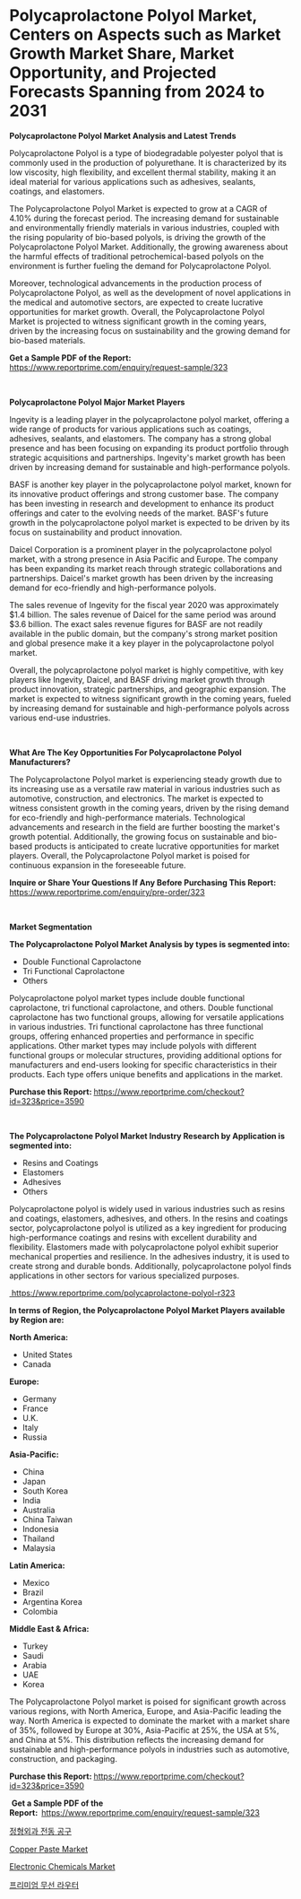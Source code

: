 <p><h1>Polycaprolactone Polyol Market, Centers on Aspects such as Market Growth Market Share, Market Opportunity, and Projected Forecasts Spanning from 2024 to 2031</h1></p><p><strong>Polycaprolactone Polyol Market Analysis and Latest Trends</strong></p>
<p><p>Polycaprolactone Polyol is a type of biodegradable polyester polyol that is commonly used in the production of polyurethane. It is characterized by its low viscosity, high flexibility, and excellent thermal stability, making it an ideal material for various applications such as adhesives, sealants, coatings, and elastomers.</p><p>The Polycaprolactone Polyol Market is expected to grow at a CAGR of 4.10% during the forecast period. The increasing demand for sustainable and environmentally friendly materials in various industries, coupled with the rising popularity of bio-based polyols, is driving the growth of the Polycaprolactone Polyol Market. Additionally, the growing awareness about the harmful effects of traditional petrochemical-based polyols on the environment is further fueling the demand for Polycaprolactone Polyol.</p><p>Moreover, technological advancements in the production process of Polycaprolactone Polyol, as well as the development of novel applications in the medical and automotive sectors, are expected to create lucrative opportunities for market growth. Overall, the Polycaprolactone Polyol Market is projected to witness significant growth in the coming years, driven by the increasing focus on sustainability and the growing demand for bio-based materials.</p></p>
<p><strong>Get a Sample PDF of the Report:&nbsp;</strong> <a href="https://www.reportprime.com/enquiry/request-sample/323">https://www.reportprime.com/enquiry/request-sample/323</a></p>
<p>&nbsp;</p>
<p><strong>Polycaprolactone Polyol Major Market Players</strong></p>
<p><p>Ingevity is a leading player in the polycaprolactone polyol market, offering a wide range of products for various applications such as coatings, adhesives, sealants, and elastomers. The company has a strong global presence and has been focusing on expanding its product portfolio through strategic acquisitions and partnerships. Ingevity's market growth has been driven by increasing demand for sustainable and high-performance polyols.</p><p>BASF is another key player in the polycaprolactone polyol market, known for its innovative product offerings and strong customer base. The company has been investing in research and development to enhance its product offerings and cater to the evolving needs of the market. BASF's future growth in the polycaprolactone polyol market is expected to be driven by its focus on sustainability and product innovation.</p><p>Daicel Corporation is a prominent player in the polycaprolactone polyol market, with a strong presence in Asia Pacific and Europe. The company has been expanding its market reach through strategic collaborations and partnerships. Daicel's market growth has been driven by the increasing demand for eco-friendly and high-performance polyols.</p><p>The sales revenue of Ingevity for the fiscal year 2020 was approximately $1.4 billion. The sales revenue of Daicel for the same period was around $3.6 billion. The exact sales revenue figures for BASF are not readily available in the public domain, but the company's strong market position and global presence make it a key player in the polycaprolactone polyol market.</p><p>Overall, the polycaprolactone polyol market is highly competitive, with key players like Ingevity, Daicel, and BASF driving market growth through product innovation, strategic partnerships, and geographic expansion. The market is expected to witness significant growth in the coming years, fueled by increasing demand for sustainable and high-performance polyols across various end-use industries.</p></p>
<p>&nbsp;</p>
<p><strong>What Are The Key Opportunities For Polycaprolactone Polyol Manufacturers?</strong></p>
<p><p>The Polycaprolactone Polyol market is experiencing steady growth due to its increasing use as a versatile raw material in various industries such as automotive, construction, and electronics. The market is expected to witness consistent growth in the coming years, driven by the rising demand for eco-friendly and high-performance materials. Technological advancements and research in the field are further boosting the market's growth potential. Additionally, the growing focus on sustainable and bio-based products is anticipated to create lucrative opportunities for market players. Overall, the Polycaprolactone Polyol market is poised for continuous expansion in the foreseeable future.</p></p>
<p><strong>Inquire or Share Your Questions If Any Before Purchasing This Report:</strong> <a href="https://www.reportprime.com/enquiry/pre-order/323">https://www.reportprime.com/enquiry/pre-order/323</a></p>
<p>&nbsp;</p>
<p><strong>Market Segmentation</strong></p>
<p><strong>The Polycaprolactone Polyol Market Analysis by types is segmented into:</strong></p>
<p><ul><li>Double Functional Caprolactone</li><li>Tri Functional Caprolactone</li><li>Others</li></ul></p>
<p><p>Polycaprolactone polyol market types include double functional caprolactone, tri functional caprolactone, and others. Double functional caprolactone has two functional groups, allowing for versatile applications in various industries. Tri functional caprolactone has three functional groups, offering enhanced properties and performance in specific applications. Other market types may include polyols with different functional groups or molecular structures, providing additional options for manufacturers and end-users looking for specific characteristics in their products. Each type offers unique benefits and applications in the market.</p></p>
<p><strong>Purchase this Report:&nbsp;</strong><a href="https://www.reportprime.com/checkout?id=323&price=3590">https://www.reportprime.com/checkout?id=323&price=3590</a></p>
<p>&nbsp;</p>
<p><strong>The Polycaprolactone Polyol Market Industry Research by Application is segmented into:</strong></p>
<p><ul><li>Resins and Coatings</li><li>Elastomers</li><li>Adhesives</li><li>Others</li></ul></p>
<p><p>Polycaprolactone polyol is widely used in various industries such as resins and coatings, elastomers, adhesives, and others. In the resins and coatings sector, polycaprolactone polyol is utilized as a key ingredient for producing high-performance coatings and resins with excellent durability and flexibility. Elastomers made with polycaprolactone polyol exhibit superior mechanical properties and resilience. In the adhesives industry, it is used to create strong and durable bonds. Additionally, polycaprolactone polyol finds applications in other sectors for various specialized purposes.</p></p>
<p><a href="https://www.reportprime.com/polycaprolactone-polyol-r323">&nbsp;https://www.reportprime.com/polycaprolactone-polyol-r323</a></p>
<p><strong>In terms of Region, the Polycaprolactone Polyol Market Players available by Region are:</strong></p>
<p>
    <p> <strong> North America: </strong>
        <ul>
            <li>United States</li>
            <li>Canada</li>
        </ul>
        </p> 
    <p> <strong> Europe: </strong>
        <ul>
            <li>Germany</li>
            <li>France</li>
            <li>U.K.</li>
            <li>Italy</li>
            <li>Russia</li>
        </ul>
        </p> 
    <p> <strong> Asia-Pacific: </strong>
        <ul>
            <li>China</li>
            <li>Japan</li>
            <li>South Korea</li>
            <li>India</li>
            <li>Australia</li>
            <li>China Taiwan</li>
            <li>Indonesia</li>
            <li>Thailand</li>
            <li>Malaysia</li>
        </ul>
        </p> 
    <p> <strong> Latin America: </strong>
        <ul>
            <li>Mexico</li>
            <li>Brazil</li>
            <li>Argentina Korea</li>
            <li>Colombia</li>
        </ul>
        </p> 
    <p> <strong> Middle East & Africa: </strong>
        <ul>
            <li>Turkey</li>
            <li>Saudi</li>
            <li>Arabia</li>
            <li>UAE</li>
            <li>Korea</li>
        </ul>
    </p>
    </p>
<p><p>The Polycaprolactone Polyol market is poised for significant growth across various regions, with North America, Europe, and Asia-Pacific leading the way. North America is expected to dominate the market with a market share of 35%, followed by Europe at 30%, Asia-Pacific at 25%, the USA at 5%, and China at 5%. This distribution reflects the increasing demand for sustainable and high-performance polyols in industries such as automotive, construction, and packaging.</p></p>
<p><strong>Purchase this Report: </strong><a href="https://www.reportprime.com/checkout?id=323&price=3590">https://www.reportprime.com/checkout?id=323&price=3590</a></p>
<p>&nbsp;<strong>Get a Sample PDF of the Report:&nbsp;&nbsp;</strong><a href="https://www.reportprime.com/enquiry/request-sample/323">https://www.reportprime.com/enquiry/request-sample/323</a></p>
<p><strong></strong></p>
<p><p><a href="https://github.com/RonSpencer61/Market-Research-Report-List-1/blob/main/783471567429.md">정형외과 전동 공구</a></p><p><a href="https://github.com/EbonyHane1955/Market-Research-Report-List-1/blob/main/copper-paste-market.md">Copper Paste Market</a></p><p><a href="https://github.com/NaomieConner2023/Market-Research-Report-List-1/blob/main/electronic-chemicals-market.md">Electronic Chemicals Market</a></p><p><a href="https://github.com/CarmellaLang1/Market-Research-Report-List-1/blob/main/597220567430.md">프리미엄 무선 라우터</a></p></p>
